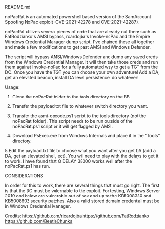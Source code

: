 README.md

noPacRat is an automated powershell based version of the SamAccount Spoofing NoPac exploit (CVE-2021-42278 and CVE-2021-42287). 

noPacRat utilizes several pieces of code that are already out there such as FatRodzianko's AMSI bypass, rcardojba's Invoke-noPac and the Empire Windows Credential Manager dump script. I've chained these all together and made a few modifications to get past AMSI and Windows Defender. 

The script will bypass AMSI/Windows Defender and dump any saved creds from the Windows Credential Manager. It will then take those creds and run them against Invoke-noPac for a fully automated way to get a TGT from the DC. Once you have the TGT you can choose your own adventure! Add a DA, get an elevated beacon, install DA level persistence, do whatever!

Usage:

1. Clone the noPacRat folder to the tools directory on the BB. 

2. Transfer the payload.txt file to whatever switch directory you want.

3. Transfer the asmi-opcode.ps1 script to the tools directory (not the noPacRat folder). This script needs to be run outside of the noPacRat.ps1 script or it will get flagged by AMSI.

4. Download PsExec.exe from Windows Internals and place it in the "Tools" directory.

5.Edit the payload.txt file to choose what you want after you get DA (add a DA, get an elevated shell, ect). You will need to play with the delays to get it to work. I have found that Q DELAY 38000 works well after the noPacRat.ps1 has run. 

CONSIDERATIONS

In order for this to work, there are several things that must go right. The first is that the DC must be vulernable to the exploit. For testing, Windows Server 2019 and below are vulnerable out of box and up to the KB5008380 and KB5008602 security patches. Also a valid stored domain credential must be in Windows Credential Manager. 

Credits: https://github.com/ricardojba https://github.com/FatRodzianko https://github.com/BeetleChunks
